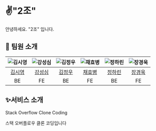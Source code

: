 # ✌️"2조"

안녕하세요. "2조" 입니다.

## 🙇 **팀원 소개**

| ![김시영](https://avatars.githubusercontent.com/u/107738517?v=4) | ![강성심](https://avatars.githubusercontent.com/u/111329273?v=4) | ![김정우](https://avatars.githubusercontent.com/u/110895459?v=4) | ![채효병](https://avatars.githubusercontent.com/u/107023090?v=4) | ![정하린](https://avatars.githubusercontent.com/u/76214729?v=4) | ![장경욱](https://avatars.githubusercontent.com/u/110460401?v=4) |
|:-------------------------------------------------------------:|:-------------------------------------------------------------:|:-------------------------------------------------------------:|:-------------------------------------------------------------:|:------------------------------------------------------------:|:-------------------------------------------------------------:|
|              [김시영](https://github.com/Ksiyeong)               |            [강성심](https://github.com/kangseong-sim)            |             [김정우](https://github.com/woojcoding)              |               [채효병](https://github.com/hyob12)                |              [정하린](https://github.com/harin95)               |              [장경욱](https://github.com/samsamgo)               |
|                              BE                               |                              FE                               |                              BE                               |                              FE                               |                              BE                              |                              FE                               |

## **✨서비스 소개**

Stack Overflow Clone Coding

스택 오버플로우 클론 코딩입니다